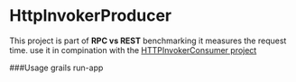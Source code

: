 # HttpInvokerProducer
This project is part of **RPC vs REST** benchmarking it measures the request time. use it in compination with the [HTTPInvokerConsumer project](https://github.com/kittaneh/HttpInvokerConsumer/)

###Usage
grails run-app 
  
